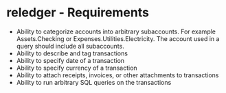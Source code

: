# reledger - Requirements

- Ability to categorize accounts into arbitrary subaccounts. For example
Assets.Checking or Expenses.Utilities.Electricity. The account used in a query
should include all subaccounts.
- Ability to describe and tag transactions
- Ability to specify date of a transaction
- Ability to specify currency of a transaction
- Ability to attach receipts, invoices, or other attachments to transactions
- Ability to run arbitrary SQL queries on the transactions